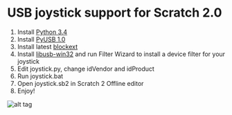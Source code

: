 USB joystick support for Scratch 2.0
======================================

1. Install [Python 3.4](https://www.python.org/ftp/python/3.4.2/python-3.4.2.msi)
2. Install [PyUSB 1.0](https://github.com/walac/pyusb)
3. Install latest [blockext](https://github.com/blockext/blockext)
4. Install [libusb-win32](http://sourceforge.net/projects/libusb-win32/files/libusb-win32-releases/1.2.6.0/libusb-win32-devel-filter-1.2.6.0.exe/download) and run Filter Wizard to install a device filter for your joystick
5. Edit joystick.py, change idVendor and idProduct
6. Run joystick.bat
7. Open joystick.sb2 in Scratch 2 Offline editor
8. Enjoy!

![alt tag](http://i.imgur.com/WShXplV.jpg)

